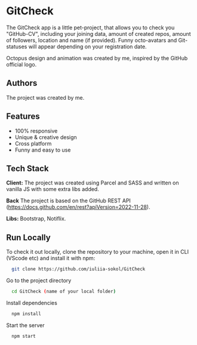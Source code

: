 
# GitCheck

The GitCheck app is a little pet-project, that allows you to check you "GitHub-CV", including your joining data, amount of created repos, amount of followers, location and name (if provided).
Funny octo-avatars and Git-statuses will appear depending on your registration date.

Octopus design and animation was created by me, inspired by the GitHub official logo.


## Authors

The project was created by me.

## Features

- 100% responsive
- Unique & creative design
- Cross platform
- Funny and easy to use

## Tech Stack

**Client:** The project was created using Parcel and SASS and written on vanilla JS with some extra libs added.

**Back** The project is based on the GitHub REST API (https://docs.github.com/en/rest?apiVersion=2022-11-28).

**Libs:**  Bootstrap, Notiflix.


## Run Locally

To check it out locally, clone the repository to your machine, open it in CLI (VScode etc) and install it with npm:

```bash
  git clone https://github.com/iuliia-sokol/GitCheck
```

Go to the project directory

```bash
  cd GitCheck (name of your local folder)
```

Install dependencies

```bash
  npm install 
```

Start the server

```bash
  npm start
```


